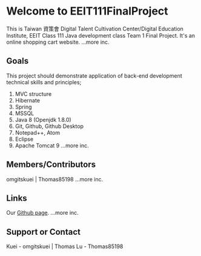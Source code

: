 # Welcome to EEIT111FinalProject

This is Taiwan 資策會 Digital Talent Cultivation Center/Digital Education Institute, EEIT Class 111 Java development class Team 1 Final Project. It's an online shopping cart website.
...more inc.

## Goals
This project should demonstrate application of back-end development technical skills and principles;
1) MVC structure
2) Hibernate
3) Spring
4) MSSQL
5) Java 8 (Openjdk 1.8.0)
6) Git, Github, Github Desktop
7) Notepad++, Atom
8) Eclipse
9) Apache Tomcat 9
...more inc.

## Members/Contributors
omgitskuei | Thomas85198
...more inc.

## Links
Our [Github page](https://github.com/omgitskuei/EEIT111FinalProject).
...more inc.

## Support or Contact
Kuei - omgitskuei | Thomas Lu - Thomas85198
